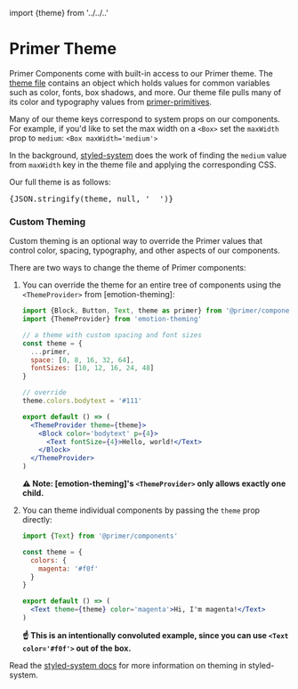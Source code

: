 import {theme} from '../../..'

# Primer Theme

Primer Components come with built-in access to our Primer theme. The [theme file](https://github.com/primer/components/blob/master/src/theme.js) contains an object which holds values
for common variables such as color, fonts, box shadows, and more. Our theme file pulls many of its color and typography values from [primer-primitives](https://github.com/primer/primer-primitives).

Many of our theme keys correspond to system props on our components. For example, if you'd like to set the max width on a `<Box>` set the `maxWidth` prop to `medium`:
`<Box maxWidth='medium'>`

In the background, [styled-system](https://github.com/jxnblk/styled-system) does the work of finding the `medium` value from `maxWidth` key in the theme file and applying the corresponding CSS.

Our full theme is as follows:

<pre>{JSON.stringify(theme, null, '  ')}</pre>


### Custom Theming
Custom theming is an optional way to override the Primer values that control color, spacing, typography, and other aspects of our components.

There are two ways to change the theme of Primer components:

1. You can override the theme for an entire tree of components using the `<ThemeProvider>` from [emotion-theming]:

    ```jsx
    import {Block, Button, Text, theme as primer} from '@primer/components'
    import {ThemeProvider} from 'emotion-theming'

    // a theme with custom spacing and font sizes
    const theme = {
      ...primer,
      space: [0, 8, 16, 32, 64],
      fontSizes: [10, 12, 16, 24, 48]
    }

    // override
    theme.colors.bodytext = '#111'

    export default () => (
      <ThemeProvider theme={theme}>
        <Block color='bodytext' p={4}>
          <Text fontSize={4}>Hello, world!</Text>
        </Block>
      </ThemeProvider>
    )
    ```

    **⚠️ Note: [emotion-theming]'s `<ThemeProvider>` only allows exactly one child.**

1. You can theme individual components by passing the `theme` prop directly:

    ```jsx
    import {Text} from '@primer/components'

    const theme = {
      colors: {
        magenta: '#f0f'
      }
    }

    export default () => (
      <Text theme={theme} color='magenta'>Hi, I'm magenta!</Text>
    )
    ```

    **☝️ This is an intentionally convoluted example, since you can use `<Text color='#f0f'>` out of the box.**

Read the [styled-system docs](http://jxnblk.com/styled-system/getting-started#theming) for more information on theming in styled-system.

